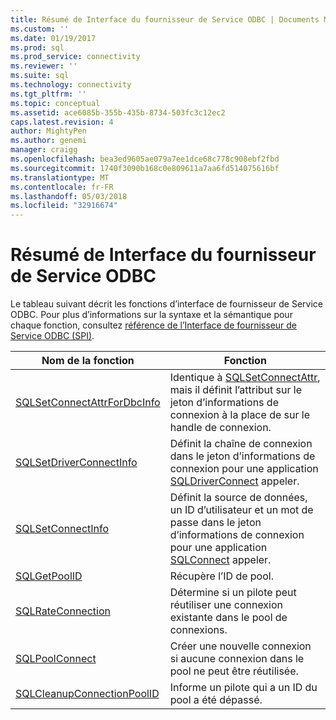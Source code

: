 ```yaml
---
title: Résumé de Interface du fournisseur de Service ODBC | Documents Microsoft
ms.custom: ''
ms.date: 01/19/2017
ms.prod: sql
ms.prod_service: connectivity
ms.reviewer: ''
ms.suite: sql
ms.technology: connectivity
ms.tgt_pltfrm: ''
ms.topic: conceptual
ms.assetid: ace6085b-355b-435b-8734-503fc3c12ec2
caps.latest.revision: 4
author: MightyPen
ms.author: genemi
manager: craigg
ms.openlocfilehash: bea3ed9605ae079a7ee1dce68c778c908ebf2fbd
ms.sourcegitcommit: 1740f3090b168c0e809611a7aa6fd514075616bf
ms.translationtype: MT
ms.contentlocale: fr-FR
ms.lasthandoff: 05/03/2018
ms.locfileid: "32916674"
---
```

# <a name="odbc-service-provider-interface-summary"></a>Résumé de Interface du fournisseur de Service ODBC
Le tableau suivant décrit les fonctions d’interface de fournisseur de Service ODBC. Pour plus d’informations sur la syntaxe et la sémantique pour chaque fonction, consultez [référence de l’Interface de fournisseur de Service ODBC (SPI)](../../../odbc/reference/syntax/odbc-service-provider-interface-spi-reference.md).  
  
|Nom de la fonction|Fonction|  
|-------------------|-------------|  
|[SQLSetConnectAttrForDbcInfo](../../../odbc/reference/syntax/sqldatasourcetodriver-function.md)|Identique à [SQLSetConnectAttr](../../../odbc/reference/syntax/sqlsetconnectattr-function.md), mais il définit l’attribut sur le jeton d’informations de connexion à la place de sur le handle de connexion.|  
|[SQLSetDriverConnectInfo](../../../odbc/reference/syntax/sqldrivertodatasource-function.md)|Définit la chaîne de connexion dans le jeton d’informations de connexion pour une application [SQLDriverConnect](../../../odbc/reference/syntax/sqldriverconnect-function.md) appeler.|  
|[SQLSetConnectInfo](../../../odbc/reference/syntax/sqldatasourcetodriver-function.md)|Définit la source de données, un ID d’utilisateur et un mot de passe dans le jeton d’informations de connexion pour une application [SQLConnect](../../../odbc/reference/syntax/sqlconnect-function.md) appeler.|  
|[SQLGetPoolID](../../../odbc/reference/syntax/sqldatasourcetodriver-function.md)|Récupère l’ID de pool.|  
|[SQLRateConnection](../../../odbc/reference/syntax/sqldatasourcetodriver-function.md)|Détermine si un pilote peut réutiliser une connexion existante dans le pool de connexions.|  
|[SQLPoolConnect](../../../odbc/reference/syntax/sqldatasourcetodriver-function.md)|Créer une nouvelle connexion si aucune connexion dans le pool ne peut être réutilisée.|  
|[SQLCleanupConnectionPoolID](../../../odbc/reference/syntax/sqldatasourcetodriver-function.md)|Informe un pilote qui a un ID du pool a été dépassé.|
